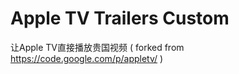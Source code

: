 Apple TV Trailers Custom
========================

让Apple TV直接播放贵国视频 ( forked from https://code.google.com/p/appletv/ )
